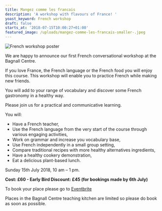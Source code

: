 ```yaml
---
title: Mangez comme les francais
description: 'A workshop with flavours of France! '
yoast_keyword: French workshop
draft: false
starts_at: '2018-07-15T10:00:27+01:00'
featured_image: /uploads/mangez-comme-les-francais-smaller-.jpeg
---
```

![French workshop poster](/uploads/mangez-comme-les-français-.jpg)

We are happy to announce our first French conversational workshop at the Bagnall Centre. 

If you love France, the French language or the French food you will enjoy this course. This workshop will enable you to practice French while making new friends. 

You will add to your range of vocabulary and discover some French gastronomy in a healthy way. 

Please join us for a practical and communicative learning. 

You will:

* Have a French teacher,
* Use the French language from the very start of the course through various engaging activities,
* Work on grammar and increase you vocabulary base,
* Use French independently in a small group setting,
* Compare traditional recipes with more healthy alternatives ingredients,
* Have a healthy cookery demonstration,
* Eat a delicious plant-based lunch.

Sunday 15th July 2018, 10 am – 1 pm.

**Cost: £60 - Early Bird Discount: £45 (for bookings made by 6th July)**

To book your place please go to [Eventbrite](https://www.eventbrite.co.uk/e/mangez-comme-les-francais-tickets-47018260884)

Places in the Bagnall Centre teaching kitchen are limited so please do book as soon as possible.
